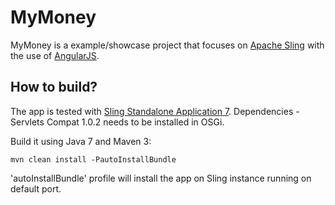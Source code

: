 MyMoney
=======

MyMoney is a example/showcase project that focuses on [Apache Sling](http://sling.apache.org/) with the use of [AngularJS](https://angularjs.org/).

How to build?
-------------
The app is tested with [Sling Standalone Application 7](http://sling.apache.org/downloads.cgi). 
Dependencies - Servlets Compat	1.0.2 needs to be installed in OSGi.

Build it using Java 7 and Maven 3:

    mvn clean install -PautoInstallBundle
    
'autoInstallBundle' profile will install the app on Sling instance running on default port.
